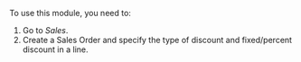 To use this module, you need to:

1.  Go to *Sales*.
2.  Create a Sales Order and specify the type of discount and
    fixed/percent discount in a line.

